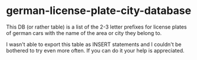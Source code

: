 # german-license-plate-city-database

This DB (or rather table) is a list of the 2-3 letter prefixes for license plates of german cars with the name of the area or city they belong to.

I wasn't able to export this table as INSERT statements and I couldn't be bothered to try even more often. If you can do it your help is appreciated.
